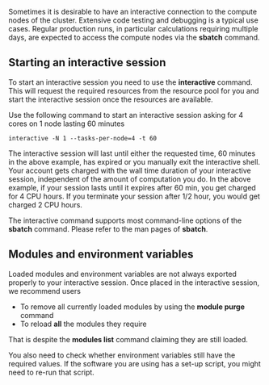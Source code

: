 Sometimes it is desirable to have an interactive connection to the compute nodes of the cluster. Extensive code testing and debugging is a typical use cases. Regular production runs, in particular calculations requiring multiple days, are expected to access the compute nodes via the **sbatch** command.

## Starting an interactive session

To start an interactive session you need to use the **interactive** command. This will request the required resources from the resource pool for you and start the interactive session once the resources are available.

Use the following command to start an interactive session asking for 4 cores on 1 node lasting 60 minutes

    interactive -N 1 --tasks-per-node=4 -t 60

The interactive session will last until either the requested time, 60 minutes in the above example, has expired or you manually exit the interactive shell. Your account gets charged with the wall time duration of your interactive session, independent of the amount of computation you do. In the above example, if your session lasts until it expires after 60 min, you get charged for 4 CPU hours. If you terminate your session after 1/2 hour, you would get charged 2 CPU hours.

The interactive command supports most command-line options of the **sbatch** command. Please refer to the man pages of **sbatch**.

## Modules and environment variables

Loaded modules and environment variables are not always exported properly to your interactive session. Once placed in the interactive session, we recommend users

 * To remove all currently loaded modules by using the **module purge** command
 * To reload **all** the modules they require

That is despite the **modules list** command claiming they are still loaded.

You also need to check whether environment variables still have the required values. If the software you are using has a set-up script, you might need to re-run that script.

